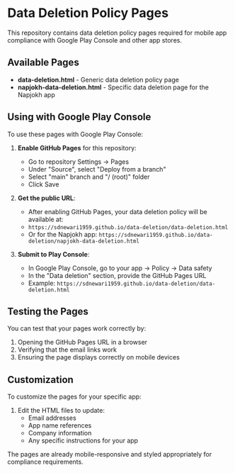 # Data Deletion Policy Pages

This repository contains data deletion policy pages required for mobile app compliance with Google Play Console and other app stores.

## Available Pages

- **data-deletion.html** - Generic data deletion policy page
- **napjokh-data-deletion.html** - Specific data deletion page for the Napjokh app

## Using with Google Play Console

To use these pages with Google Play Console:

1. **Enable GitHub Pages** for this repository:
   - Go to repository Settings → Pages
   - Under "Source", select "Deploy from a branch"
   - Select "main" branch and "/ (root)" folder
   - Click Save

2. **Get the public URL**:
   - After enabling GitHub Pages, your data deletion policy will be available at:
   - `https://sdnewari1959.github.io/data-deletion/data-deletion.html`
   - Or for the Napjokh app: `https://sdnewari1959.github.io/data-deletion/napjokh-data-deletion.html`

3. **Submit to Play Console**:
   - In Google Play Console, go to your app → Policy → Data safety
   - In the "Data deletion" section, provide the GitHub Pages URL
   - Example: `https://sdnewari1959.github.io/data-deletion/data-deletion.html`

## Testing the Pages

You can test that your pages work correctly by:
1. Opening the GitHub Pages URL in a browser
2. Verifying that the email links work
3. Ensuring the page displays correctly on mobile devices

## Customization

To customize the pages for your specific app:
1. Edit the HTML files to update:
   - Email addresses
   - App name references
   - Company information
   - Any specific instructions for your app

The pages are already mobile-responsive and styled appropriately for compliance requirements.